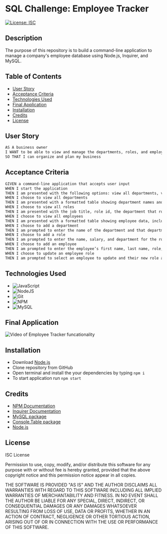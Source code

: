 # SQL Challenge: Employee Tracker

[![License: ISC](https://img.shields.io/badge/License-ISC-blue.svg)](https://opensource.org/licenses/ISC)

## Description
The purpose of this repository is to build a command-line application to manage a company's employee database using Node.js, Inquirer, and MySQL.

## Table of Contents 
- [User Story](#user-story)
- [Acceptance Criteria](#acceptance-criteria)
- [Technologies Used](#technologies-used)
- [Final Application](#final-application)
- [Installation](#installation)
- [Credits](#credits)
- [License](#license)

## User Story
```md
AS A business owner
I WANT to be able to view and manage the departments, roles, and employees in my company
SO THAT I can organize and plan my business
```

## Acceptance Criteria
```md
GIVEN a command-line application that accepts user input
WHEN I start the application
THEN I am presented with the following options: view all departments, view all roles, view all employees, add a department, add a role, add an employee, and update an employee role
WHEN I choose to view all departments
THEN I am presented with a formatted table showing department names and department ids
WHEN I choose to view all roles
THEN I am presented with the job title, role id, the department that role belongs to, and the salary for that role
WHEN I choose to view all employees
THEN I am presented with a formatted table showing employee data, including employee ids, first names, last names, job titles, departments, salaries, and managers that the employees report to
WHEN I choose to add a department
THEN I am prompted to enter the name of the department and that department is added to the database
WHEN I choose to add a role
THEN I am prompted to enter the name, salary, and department for the role and that role is added to the database
WHEN I choose to add an employee
THEN I am prompted to enter the employee’s first name, last name, role, and manager, and that employee is added to the database
WHEN I choose to update an employee role
THEN I am prompted to select an employee to update and their new role and this information is updated in the database
```

## Technologies Used
* ![JavaScript](https://img.shields.io/badge/javascript-%23323330.svg?style=for-the-badge&logo=javascript&logoColor=%23F7DF1E)
* ![NodeJS](https://img.shields.io/badge/node.js-6DA55F?style=for-the-badge&logo=node.js&logoColor=white)
* ![Git](https://img.shields.io/badge/git-%23F05033.svg?style=for-the-badge&logo=git&logoColor=white)
* ![NPM](https://img.shields.io/badge/NPM-%23000000.svg?style=for-the-badge&logo=npm&logoColor=white)
* ![MySQL](https://img.shields.io/badge/mysql-%2300f.svg?style=for-the-badge&logo=mysql&logoColor=white)

## Final Application
![Video of Employee Tracker funcationality](https://drive.google.com/file/d/1kj7mUKIb2y-9062ZUxdow7LhG4j2S-hP/view?usp=sharing)

## Installation 
* Download [Node.js](!https://nodejs.org/en/) 
* Clone repository from GitHub 
* Open terminal and install the your dependencies by typing `npm i`
* To start application run `npm start` 

## Credits
* [NPM Documentation](https://www.npmjs.com/)
* [Inquirer Documentation](!https://www.npmjs.com/package/inquirer)
* [MySQL package](!https://www.npmjs.com/package/mysql)
* [Console.Table package](!https://www.npmjs.com/package/console.table)
* [Node.js](!https://nodejs.org/en/) 

## License 
ISC License

Permission to use, copy, modify, and/or distribute this software for any purpose with or without fee is hereby granted, provided that the above copyright notice and this permission notice appear in all copies.

THE SOFTWARE IS PROVIDED "AS IS" AND THE AUTHOR DISCLAIMS ALL WARRANTIES WITH REGARD TO THIS SOFTWARE INCLUDING ALL IMPLIED WARRANTIES OF MERCHANTABILITY AND FITNESS. IN NO EVENT SHALL THE AUTHOR BE LIABLE FOR ANY SPECIAL, DIRECT, INDIRECT, OR CONSEQUENTIAL DAMAGES OR ANY DAMAGES WHATSOEVER RESULTING FROM LOSS OF USE, DATA OR PROFITS, WHETHER IN AN ACTION OF CONTRACT, NEGLIGENCE OR OTHER TORTIOUS ACTION, ARISING OUT OF OR IN CONNECTION WITH THE USE OR PERFORMANCE OF THIS SOFTWARE.
